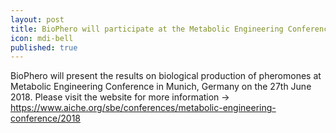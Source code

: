 ```yaml
---
layout: post
title: BioPhero will participate at the Metabolic Engineering Conference in Munich in June 2018 
icon: mdi-bell
published: true
---
```


BioPhero will present the results on biological production of pheromones at Metabolic Engineering Conference in Munich, Germany on the 27th June 2018. Please visit the website for more information -> https://www.aiche.org/sbe/conferences/metabolic-engineering-conference/2018 
